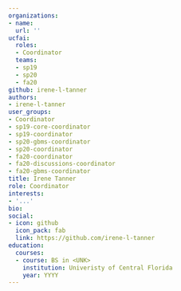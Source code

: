 ```yaml
---
organizations:
- name:
  url: ''
ucfai:
  roles:
  - Coordinator
  teams:
  - sp19
  - sp20
  - fa20
github: irene-l-tanner
authors:
- irene-l-tanner
user_groups:
- Coordinator
- sp19-core-coordinator
- sp19-coordinator
- sp20-gbms-coordinator
- sp20-coordinator
- fa20-coordinator
- fa20-discussions-coordinator
- fa20-gbms-coordinator
title: Irene Tanner
role: Coordinator
interests:
- '...'
bio:
social:
- icon: github
  icon_pack: fab
  link: https://github.com/irene-l-tanner
education:
  courses:
  - course: BS in <UNK>
    institution: Univeristy of Central Florida
    year: YYYY
---
```

